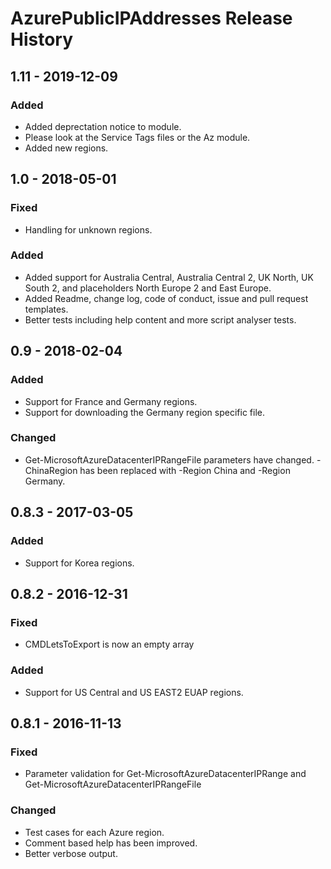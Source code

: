 # AzurePublicIPAddresses Release History

## 1.11 - 2019-12-09

### Added

* Added deprectation notice to module.
* Please look at the Service Tags files or the Az module.
* Added new regions.

## 1.0 - 2018-05-01

### Fixed

* Handling for unknown regions.

### Added

* Added support for Australia Central, Australia Central 2, UK North, UK South 2, and placeholders North Europe 2 and East Europe.
* Added Readme, change log,  code of conduct, issue and pull request templates.
* Better tests including help content and more script analyser tests.

## 0.9 - 2018-02-04

### Added

* Support for France and Germany regions.
* Support for downloading the Germany region specific file.

### Changed

* Get-MicrosoftAzureDatacenterIPRangeFile parameters have changed. -ChinaRegion has been replaced with -Region China and -Region Germany.

## 0.8.3 - 2017-03-05

### Added

* Support for Korea regions.

## 0.8.2 - 2016-12-31

### Fixed

* CMDLetsToExport is now an empty array

### Added

* Support for US Central and US EAST2 EUAP regions.

## 0.8.1 - 2016-11-13

### Fixed

* Parameter validation for Get-MicrosoftAzureDatacenterIPRange and Get-MicrosoftAzureDatacenterIPRangeFile

### Changed

* Test cases for each Azure region.
* Comment based help has been improved.
* Better verbose output.
